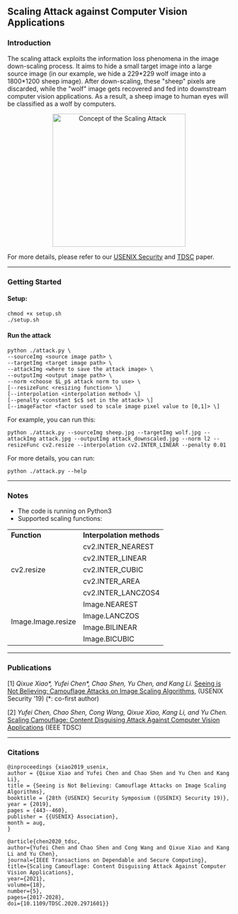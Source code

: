 ## Scaling Attack against Computer Vision Applications

### Introduction

The scaling attack exploits the information loss phenomena in the image down-scaling process. It aims to hide a small target image into a large source image (in our example, we hide a 229\*229 wolf image into a 1800\*1200 sheep image). After down-scaling, these "sheep" pixels are discarded, while the "wolf" image gets recovered and fed into downstream computer vision applications. As a result, a sheep image to human eyes will be classified as a wolf by computers.

<p align="center">
<img src="./concept.jpg" alt="Concept of the Scaling Attack" height="300px">
</p>

For more details, please refer to our [USENIX Security](https://www.usenix.org/conference/usenixsecurity19/presentation/xiao) and [TDSC](https://ieeexplore.ieee.org/abstract/document/8982037) paper.

---
### Getting Started
#### Setup:
```
chmod +x setup.sh
./setup.sh
```

#### Run the attack
```
python ./attack.py \
--sourceImg <source image path> \
--targetImg <target image path> \
--attackImg <where to save the attack image> \
--outputImg <output image path> \
--norm <choose $L_p$ attack norm to use> \
[--resizeFunc <resizing function> \]
[--interpolation <interpolation method> \]
[--penalty <constant $c$ set in the attack> \]
[--imageFactor <factor used to scale image pixel value to [0,1]> \]
```
For example, you can run this:
```
python ./attack.py --sourceImg sheep.jpg --targetImg wolf.jpg --attackImg attack.jpg --outputImg attack_downscaled.jpg --norm l2 --resizeFunc cv2.resize --interpolation cv2.INTER_LINEAR --penalty 0.01
```
For more details, you can run:
```
python ./attack.py --help
```
---

### Notes

* The code is running on Python3
* Supported scaling functions:
<table>
    <tr>
        <td><b>Function</b></td>
        <td><b>Interpolation methods</b></td>
    </tr>
    <tr>
        <td rowspan="5">cv2.resize</td>
        <td>cv2.INTER_NEAREST</td>
    </tr>
    <tr>
        <td>cv2.INTER_LINEAR</td>
    </tr>
    <tr>
        <td>cv2.INTER_CUBIC</td>
    </tr>
    <tr>
        <td>cv2.INTER_AREA</td>
    </tr>
    <tr>
        <td>cv2.INTER_LANCZOS4</td>
    </tr>
    <tr>
        <td rowspan="4">Image.Image.resize</td>
        <td>Image.NEAREST</td>
    </tr>
    <tr>
        <td>Image.LANCZOS</td>
    </tr>
    <tr>
        <td>Image.BILINEAR</td>
    </tr>
    <tr>
        <td>Image.BICUBIC</td>
    </tr>
</table>

---
### Publications 
[1] _Qixue Xiao\*, Yufei Chen\*, Chao Shen, Yu Chen, and Kang Li._ [Seeing is Not Believing: Camouflage Attacks on Image Scaling Algorithms](https://www.usenix.org/conference/usenixsecurity19/presentation/xiao), (USENIX Security '19) (*: co-first author)

[2] _Yufei Chen, Chao Shen, Cong Wang, Qixue Xiao, Kang Li, and Yu Chen._ [Scaling Camouflage: Content Disguising Attack Against Computer Vision Applications](https://ieeexplore.ieee.org/abstract/document/8982037) (IEEE TDSC)

---
### Citations
```
@inproceedings {xiao2019_usenix,
author = {Qixue Xiao and Yufei Chen and Chao Shen and Yu Chen and Kang Li},
title = {Seeing is Not Believing: Camouflage Attacks on Image Scaling Algorithms},
booktitle = {28th {USENIX} Security Symposium ({USENIX} Security 19)},
year = {2019},
pages = {443--460},
publisher = {{USENIX} Association},
month = aug,
}

@article{chen2020_tdsc,
author={Yufei Chen and Chao Shen and Cong Wang and Qixue Xiao and Kang Li and Yu Chen},
journal={IEEE Transactions on Dependable and Secure Computing}, 
title={Scaling Camouflage: Content Disguising Attack Against Computer Vision Applications}, 
year={2021},
volume={18},
number={5},
pages={2017-2028},
doi={10.1109/TDSC.2020.2971601}}
```

